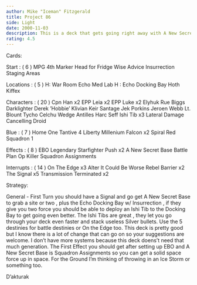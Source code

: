 ```yaml
---
author: Mike "Iceman" Fitzgerald
title: Project 86
side: Light
date: 2000-11-03
description: This is a deck that gets going right away with A New Secret Base and I know can be molded into something really good.
rating: 4.5
---
```

Cards: 

Start : ( 6 )
MPG
4th Marker
Head for Fridge
Wise Advice
Insurrection
Staging Areas

Locations : ( 5 )
H: War Room
Echo Med Lab
H : Echo Docking Bay
Hoth
Kiffex

Characters : ( 20 )
Cpn Han x2
EPP Leia x2
EPP Luke x2
Elyhuk Rue
Biggs Darklighter
Derek ’Hobbie’ Klivian
Keir Santage
Jek Porkins
Jeroen Webb
Lt. Blount
Tycho Celchu
Wedge Antilles
Harc Seff
Ishi Tib x3
Lateral Damage Cancelling Droid

Blue : ( 7 )
Home One
Tantive 4
Liberty
Millenium Falcon x2
Spiral
Red Squadron 1

Effects : ( 8 )
EBO
Legendary Starfighter
Push x2
A New Secret Base
Battle Plan
Op Killer
Squadron Assignments

Interrupts : ( 14 )
On The Edge x3
Alter
It Could Be Worse
Rebel Barrier x2
The Signal x5
Transmission Terminated x2 

Strategy: 

General - First Turn you should have a Signal and
go get A New Secret Base to grab a site or two , plus the Echo Docking Bay w/ Insurrection , if they give you two force you should be able to deploy an Ishi Tib to the Docking Bay to get going even better. The Ishi Tibs are great , they let you go through your deck even faster and stack useless Silver bullets. Use the 5 destinies for battle destinies or On the Edge too. This deck is pretty good but I know there is a lot of change that can go on so your suggestions are welcome. I don’t have more systems because this
deck doens’t need that much generation. The First Effect you should get after setting up EBO and A New Secret Base is Squadron Assignments so you can get a solid space force up in space. For the Ground I’m thinking of throwing in an Ice Storm or something too.

D’akturak	